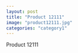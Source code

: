 ```yaml
---
layout: post
title: "Product 12111"
image: "product12111.jpg"
categories: "category1"
---
```

Product 12111
